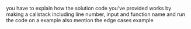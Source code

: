you have to explain how the solution code you've provided works
by making a callstack including line number, input and function name
and run the code on a example
also mention the edge cases example
